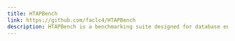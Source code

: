 ```yaml
---
title: HTAPBench
link: https://github.com/faclc4/HTAPBench
description: HTAPBench is a benchmarking suite designed for database engines that support hybrid workloads (HTAP) composed of high levels of transactional activity and, at the same time, provide business analytics directly over production data.
---
```

